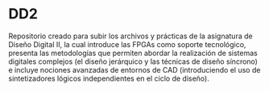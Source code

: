 # DD2
Repositorio creado para subir los archivos y prácticas de la asignatura de Diseño Digital II, la cual introduce las FPGAs como soporte tecnológico, presenta las metodologías que permiten abordar la realización de sistemas digitales complejos (el diseño jerárquico y las técnicas de diseño síncrono) e incluye nociones avanzadas de entornos de CAD (introduciendo el uso de sintetizadores lógicos independientes en el ciclo de diseño).
